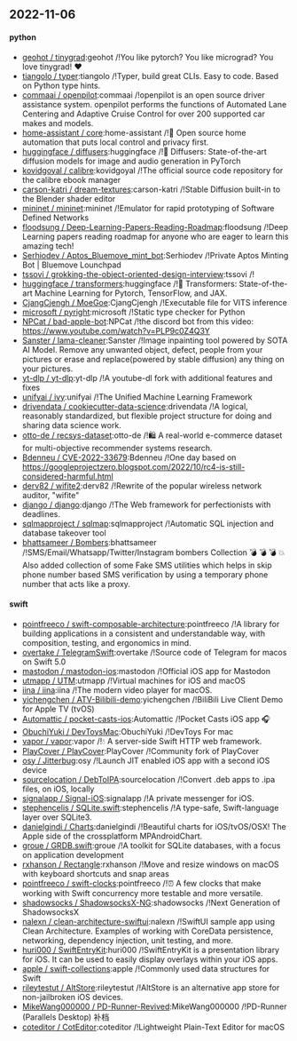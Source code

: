 ## 2022-11-06

#### python
* [geohot / tinygrad](https://github.com/geohot/tinygrad):geohot /!You like pytorch? You like micrograd? You love tinygrad!
❤️
* [tiangolo / typer](https://github.com/tiangolo/typer):tiangolo /!Typer, build great CLIs. Easy to code. Based on Python type hints.
* [commaai / openpilot](https://github.com/commaai/openpilot):commaai /!openpilot is an open source driver assistance system. openpilot performs the functions of Automated Lane Centering and Adaptive Cruise Control for over 200 supported car makes and models.
* [home-assistant / core](https://github.com/home-assistant/core):home-assistant /!🏡
Open source home automation that puts local control and privacy first.
* [huggingface / diffusers](https://github.com/huggingface/diffusers):huggingface /!🤗
Diffusers: State-of-the-art diffusion models for image and audio generation in PyTorch
* [kovidgoyal / calibre](https://github.com/kovidgoyal/calibre):kovidgoyal /!The official source code repository for the calibre ebook manager
* [carson-katri / dream-textures](https://github.com/carson-katri/dream-textures):carson-katri /!Stable Diffusion built-in to the Blender shader editor
* [mininet / mininet](https://github.com/mininet/mininet):mininet /!Emulator for rapid prototyping of Software Defined Networks
* [floodsung / Deep-Learning-Papers-Reading-Roadmap](https://github.com/floodsung/Deep-Learning-Papers-Reading-Roadmap):floodsung /!Deep Learning papers reading roadmap for anyone who are eager to learn this amazing tech!
* [Serhiodev / Aptos_Bluemove_mint_bot](https://github.com/Serhiodev/Aptos_Bluemove_mint_bot):Serhiodev /!Private Aptos Minting Bot | Bluemove Lounchpad
* [tssovi / grokking-the-object-oriented-design-interview](https://github.com/tssovi/grokking-the-object-oriented-design-interview):tssovi /!
* [huggingface / transformers](https://github.com/huggingface/transformers):huggingface /!🤗
Transformers: State-of-the-art Machine Learning for Pytorch, TensorFlow, and JAX.
* [CjangCjengh / MoeGoe](https://github.com/CjangCjengh/MoeGoe):CjangCjengh /!Executable file for VITS inference
* [microsoft / pyright](https://github.com/microsoft/pyright):microsoft /!Static type checker for Python
* [NPCat / bad-apple-bot](https://github.com/NPCat/bad-apple-bot):NPCat /!the discord bot from this video: https://www.youtube.com/watch?v=PLP9c0Z4Q3Y
* [Sanster / lama-cleaner](https://github.com/Sanster/lama-cleaner):Sanster /!Image inpainting tool powered by SOTA AI Model. Remove any unwanted object, defect, people from your pictures or erase and replace(powered by stable diffusion) any thing on your pictures.
* [yt-dlp / yt-dlp](https://github.com/yt-dlp/yt-dlp):yt-dlp /!A youtube-dl fork with additional features and fixes
* [unifyai / ivy](https://github.com/unifyai/ivy):unifyai /!The Unified Machine Learning Framework
* [drivendata / cookiecutter-data-science](https://github.com/drivendata/cookiecutter-data-science):drivendata /!A logical, reasonably standardized, but flexible project structure for doing and sharing data science work.
* [otto-de / recsys-dataset](https://github.com/otto-de/recsys-dataset):otto-de /!🛍
A real-world e-commerce dataset for multi-objective recommender systems research.
* [Bdenneu / CVE-2022-33679](https://github.com/Bdenneu/CVE-2022-33679):Bdenneu /!One day based on https://googleprojectzero.blogspot.com/2022/10/rc4-is-still-considered-harmful.html
* [derv82 / wifite2](https://github.com/derv82/wifite2):derv82 /!Rewrite of the popular wireless network auditor, "wifite"
* [django / django](https://github.com/django/django):django /!The Web framework for perfectionists with deadlines.
* [sqlmapproject / sqlmap](https://github.com/sqlmapproject/sqlmap):sqlmapproject /!Automatic SQL injection and database takeover tool
* [bhattsameer / Bombers](https://github.com/bhattsameer/Bombers):bhattsameer /!SMS/Email/Whatsapp/Twitter/Instagram bombers Collection
💣
💣
💣
💥
Also added collection of some Fake SMS utilities which helps in skip phone number based SMS verification by using a temporary phone number that acts like a proxy.

#### swift
* [pointfreeco / swift-composable-architecture](https://github.com/pointfreeco/swift-composable-architecture):pointfreeco /!A library for building applications in a consistent and understandable way, with composition, testing, and ergonomics in mind.
* [overtake / TelegramSwift](https://github.com/overtake/TelegramSwift):overtake /!Source code of Telegram for macos on Swift 5.0
* [mastodon / mastodon-ios](https://github.com/mastodon/mastodon-ios):mastodon /!Official iOS app for Mastodon
* [utmapp / UTM](https://github.com/utmapp/UTM):utmapp /!Virtual machines for iOS and macOS
* [iina / iina](https://github.com/iina/iina):iina /!The modern video player for macOS.
* [yichengchen / ATV-Bilibili-demo](https://github.com/yichengchen/ATV-Bilibili-demo):yichengchen /!BiliBili Live Client Demo for Apple TV (tvOS)
* [Automattic / pocket-casts-ios](https://github.com/Automattic/pocket-casts-ios):Automattic /!Pocket Casts iOS app
🎧
* [ObuchiYuki / DevToysMac](https://github.com/ObuchiYuki/DevToysMac):ObuchiYuki /!DevToys For mac
* [vapor / vapor](https://github.com/vapor/vapor):vapor /!💧
A server-side Swift HTTP web framework.
* [PlayCover / PlayCover](https://github.com/PlayCover/PlayCover):PlayCover /!Community fork of PlayCover
* [osy / Jitterbug](https://github.com/osy/Jitterbug):osy /!Launch JIT enabled iOS app with a second iOS device
* [sourcelocation / DebToIPA](https://github.com/sourcelocation/DebToIPA):sourcelocation /!Convert .deb apps to .ipa files, on iOS, locally
* [signalapp / Signal-iOS](https://github.com/signalapp/Signal-iOS):signalapp /!A private messenger for iOS.
* [stephencelis / SQLite.swift](https://github.com/stephencelis/SQLite.swift):stephencelis /!A type-safe, Swift-language layer over SQLite3.
* [danielgindi / Charts](https://github.com/danielgindi/Charts):danielgindi /!Beautiful charts for iOS/tvOS/OSX! The Apple side of the crossplatform MPAndroidChart.
* [groue / GRDB.swift](https://github.com/groue/GRDB.swift):groue /!A toolkit for SQLite databases, with a focus on application development
* [rxhanson / Rectangle](https://github.com/rxhanson/Rectangle):rxhanson /!Move and resize windows on macOS with keyboard shortcuts and snap areas
* [pointfreeco / swift-clocks](https://github.com/pointfreeco/swift-clocks):pointfreeco /!⏰
A few clocks that make working with Swift concurrency more testable and more versatile.
* [shadowsocks / ShadowsocksX-NG](https://github.com/shadowsocks/ShadowsocksX-NG):shadowsocks /!Next Generation of ShadowsocksX
* [nalexn / clean-architecture-swiftui](https://github.com/nalexn/clean-architecture-swiftui):nalexn /!SwiftUI sample app using Clean Architecture. Examples of working with CoreData persistence, networking, dependency injection, unit testing, and more.
* [huri000 / SwiftEntryKit](https://github.com/huri000/SwiftEntryKit):huri000 /!SwiftEntryKit is a presentation library for iOS. It can be used to easily display overlays within your iOS apps.
* [apple / swift-collections](https://github.com/apple/swift-collections):apple /!Commonly used data structures for Swift
* [rileytestut / AltStore](https://github.com/rileytestut/AltStore):rileytestut /!AltStore is an alternative app store for non-jailbroken iOS devices.
* [MikeWang000000 / PD-Runner-Revived](https://github.com/MikeWang000000/PD-Runner-Revived):MikeWang000000 /!PD-Runner (Parallels Desktop) 补档
* [coteditor / CotEditor](https://github.com/coteditor/CotEditor):coteditor /!Lightweight Plain-Text Editor for macOS
